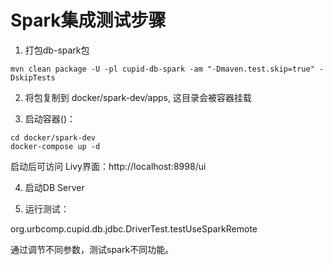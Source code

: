 # Spark集成测试步骤

1. 打包db-spark包

```shell
mvn clean package -U -pl cupid-db-spark -am "-Dmaven.test.skip=true" -DskipTests
```

2. 将包复制到 docker/spark-dev/apps, 这目录会被容器挂载

3. 启动容器()：

```shell
cd docker/spark-dev
docker-compose up -d 
```

启动后可访问 Livy界面：http://localhost:8998/ui

4. 启动DB Server

5. 运行测试：

org.urbcomp.cupid.db.jdbc.DriverTest.testUseSparkRemote

通过调节不同参数，测试spark不同功能。

